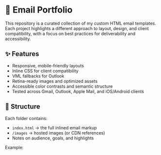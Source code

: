 # 📧 Email Portfolio

This repository is a curated collection of my custom HTML email templates. Each project highlights a different approach to layout, design, and client compatibility, with a focus on best practices for deliverability and accessibility.

## ✨ Features
- Responsive, mobile-friendly layouts
- Inline CSS for client compatibility
- VML fallbacks for Outlook
- Retina-ready images and optimized assets
- Accessible color contrasts and semantic structure
- Tested across Gmail, Outlook, Apple Mail, and iOS/Android clients

## 📂 Structure
Each folder contains:
- `index.html` → the full inlined email markup
- `/images` → hosted images (or CDN references)
- Notes on audience, goals, and highlights

Example:
